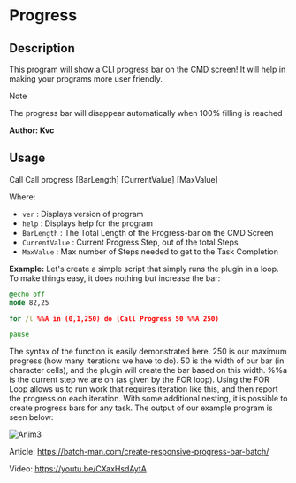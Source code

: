 
# Progress
## Description
This program will show a CLI progress bar on the CMD screen! It will help in making your programs more user friendly.

> [!NOTE]
> The progress bar will disappear automatically when 100% filling is reached

**Author: Kvc**

## Usage
Call Call progress [BarLength] [CurrentValue] [MaxValue]

Where:

- `ver`		: 	Displays version of program
- `help`		: 	Displays help for the program
- `BarLength`	: 	The Total Length of the Progress-bar on the CMD Screen
- `CurrentValue`	: 	Current Progress Step, out of the total Steps
- `MaxValue`	: 	Max number of Steps needed to get to the Task Completion

**Example:** 
Let's create a simple script that simply runs the plugin in a loop. To make things easy, it does nothing but increase the bar:

```cmd
@echo off
mode 82,25

for /l %%A in (0,1,250) do (Call Progress 50 %%A 250)

pause
```
The syntax of the function is easily demonstrated here. 250 is our maximum progress (how many iterations we have to do). 50 is the width of our bar (in character cells), and the plugin will create the bar based on this width. %%a is the current step we are on (as given by the FOR loop). Using the FOR Loop allows us to run work that requires iteration like this, and then report the progress on each iteration. With some additional nesting, it is possible to create progress bars for any task. The output of our example program is seen below:

![Anim3](https://user-images.githubusercontent.com/82807654/175076983-472a11cf-e996-4804-bf20-91bd01368446.gif)


Article: https://batch-man.com/create-responsive-progress-bar-batch/

Video: https://youtu.be/CXaxHsdAytA
